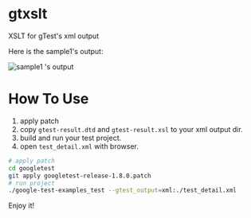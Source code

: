 gtxslt
======

XSLT for gTest&#39;s xml output

Here is the sample1's output:


![sample1 's output](https://github.com/wadefelix/gtxslt/raw/master/gtest_output.png)

How To Use
==========
1. apply patch  
2. copy `gtest-result.dtd` and `gtest-result.xsl` to your xml output dir.  
3. build and run your test project.  
4. open `test_detail.xml` with browser.  

```bash
# apply patch
cd googletest
git apply googletest-release-1.8.0.patch
# run project
./google-test-examples_test --gtest_output=xml:./test_detail.xml
```

Enjoy it!
